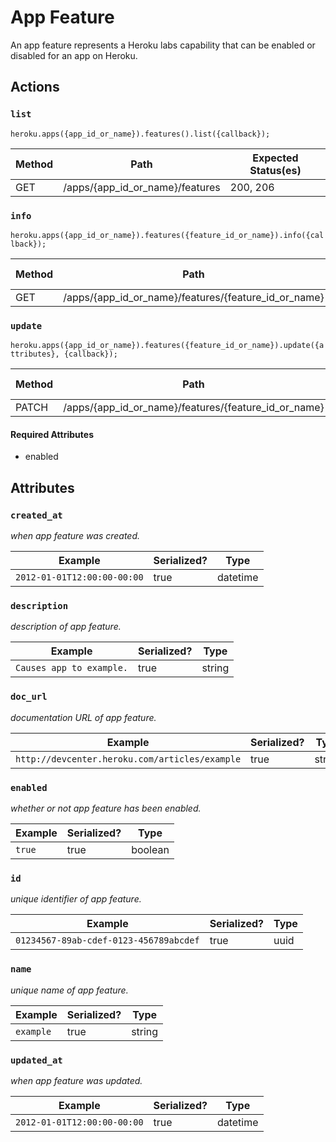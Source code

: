 # App Feature

An app feature represents a Heroku labs capability that can be enabled or disabled for an app on Heroku.

## Actions

### `list`

`heroku.apps({app_id_or_name}).features().list({callback});`

Method | Path | Expected Status(es)
--- | --- | ---
GET | /apps/{app_id_or_name}/features | 200, 206

### `info`

`heroku.apps({app_id_or_name}).features({feature_id_or_name}).info({callback});`

Method | Path | Expected Status(es)
--- | --- | ---
GET | /apps/{app_id_or_name}/features/{feature_id_or_name} | 200

### `update`

`heroku.apps({app_id_or_name}).features({feature_id_or_name}).update({attributes}, {callback});`

Method | Path | Expected Status(es)
--- | --- | ---
PATCH | /apps/{app_id_or_name}/features/{feature_id_or_name} | 200


#### Required Attributes

- enabled

## Attributes

### `created_at`

*when app feature was created.*

Example | Serialized? | Type
--- | --- | ---
`2012-01-01T12:00:00-00:00` | true | datetime

### `description`

*description of app feature.*

Example | Serialized? | Type
--- | --- | ---
`Causes app to example.` | true | string

### `doc_url`

*documentation URL of app feature.*

Example | Serialized? | Type
--- | --- | ---
`http://devcenter.heroku.com/articles/example` | true | string

### `enabled`

*whether or not app feature has been enabled.*

Example | Serialized? | Type
--- | --- | ---
`true` | true | boolean

### `id`

*unique identifier of app feature.*

Example | Serialized? | Type
--- | --- | ---
`01234567-89ab-cdef-0123-456789abcdef` | true | uuid

### `name`

*unique name of app feature.*

Example | Serialized? | Type
--- | --- | ---
`example` | true | string

### `updated_at`

*when app feature was updated.*

Example | Serialized? | Type
--- | --- | ---
`2012-01-01T12:00:00-00:00` | true | datetime

